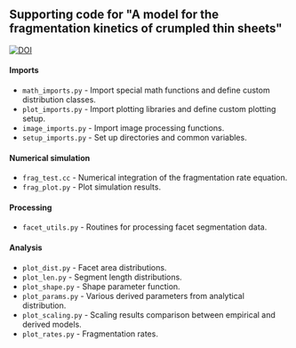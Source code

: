 ## Supporting code for "A model for the fragmentation kinetics of crumpled thin sheets"
[![DOI](https://zenodo.org/badge/314614182.svg)](https://zenodo.org/badge/latestdoi/314614182)

#### Imports
- ```math_imports.py``` - Import special math functions and define custom distribution classes.
- ```plot_imports.py``` - Import plotting libraries and define custom plotting setup.
- ```image_imports.py``` - Import image processing functions.
- ```setup_imports.py``` - Set up directories and common variables.

#### Numerical simulation
- ```frag_test.cc``` - Numerical integration of the fragmentation rate equation.
- ```frag_plot.py``` - Plot simulation results.

#### Processing
- ```facet_utils.py``` - Routines for processing facet segmentation data.

#### Analysis
- ```plot_dist.py``` - Facet area distributions.
- ```plot_len.py``` - Segment length distributions.
- ```plot_shape.py``` - Shape parameter function.
- ```plot_params.py``` - Various derived parameters from analytical distribution.
- ```plot_scaling.py``` - Scaling results comparison between empirical and derived models.
- ```plot_rates.py``` - Fragmentation rates.
